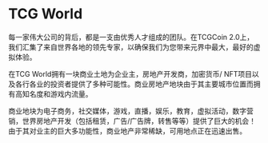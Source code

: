 # 

# TCG World

每一家伟大公司的背后，都是一支由优秀人才组成的团队。在TCGCoin 2.0上，我们汇集了来自世界各地的领先专家，以确保我们为您带来元界中最大，最好的虚拟体验。

在TCG World拥有一块商业土地为企业主，房地产开发商，加密货币/ NFT项目以及各行各业的投资者提供了多种可能性。商业房地产地块由于其主要城市位置而拥有高知名度和游戏内流量。

商业地块为电子商务，社交媒体，游戏，直播，娱乐，教育，虚拟活动，数字营销，世界房地产开发（包括租赁，广告/广告牌，转售等等）提供了巨大的机会！由于其对业主的巨大多功能性，商业地产非常稀缺，可用地点正在迅速出售。

